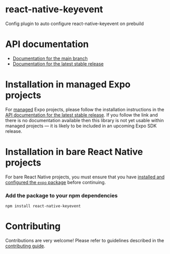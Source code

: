 # react-native-keyevent

Config plugin to auto configure react-native-keyevent on prebuild

# API documentation

- [Documentation for the main branch](https://github.com/expo/expo/blob/main/docs/pages/versions/unversioned/sdk/react-native-keyevent.md)
- [Documentation for the latest stable release](https://docs.expo.dev/versions/latest/sdk/react-native-keyevent/)

# Installation in managed Expo projects

For [managed](https://docs.expo.dev/versions/latest/introduction/managed-vs-bare/) Expo projects, please follow the installation instructions in the [API documentation for the latest stable release](#api-documentation). If you follow the link and there is no documentation available then this library is not yet usable within managed projects &mdash; it is likely to be included in an upcoming Expo SDK release.

# Installation in bare React Native projects

For bare React Native projects, you must ensure that you have [installed and configured the `expo` package](https://docs.expo.dev/bare/installing-expo-modules/) before continuing.

### Add the package to your npm dependencies

```
npm install react-native-keyevent
```




# Contributing

Contributions are very welcome! Please refer to guidelines described in the [contributing guide]( https://github.com/expo/expo#contributing).
